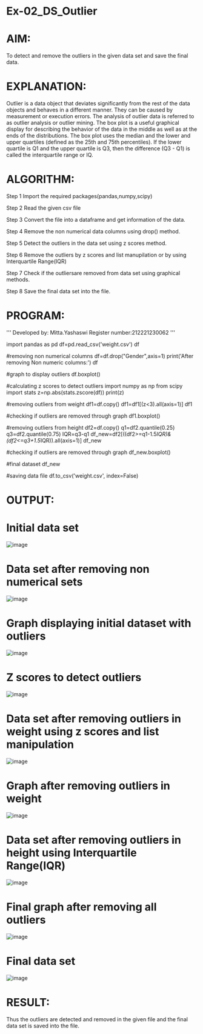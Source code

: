 # Ex-02_DS_Outlier

# AIM:
To detect and remove the outliers in the given data set and save the final data.

# EXPLANATION:
Outlier is a data object that deviates significantly from the rest of the data objects and behaves in a different manner. They can be caused by measurement or execution errors. The analysis of outlier data is referred to as outlier analysis or outlier mining. The box plot is a useful graphical display for describing the behavior of the data in the middle as well as at the ends of the distributions. The box plot uses the median and the lower and upper quartiles (defined as the 25th and 75th percentiles). If the lower quartile is Q1 and the upper quartile is Q3, then the difference (Q3 - Q1) is called the interquartile range or IQ.

# ALGORITHM:
Step 1
Import the required packages(pandas,numpy,scipy)

Step 2
Read the given csv file

Step 3
Convert the file into a dataframe and get information of the data.

Step 4
Remove the non numerical data columns using drop() method.

Step 5
Detect the outliers in the data set using z scores method.

Step 6
Remove the outliers by z scores and list manupilation or by using Interquartile Range(IQR)

Step 7
Check if the outliersare removed from data set using graphical methods.

Step 8
Save the final data set into the file.

# PROGRAM:
'''
Developed by: Mitta.Yashaswi
Register number:212221230062
'''

import pandas as pd
df=pd.read_csv('weight.csv')
df

#removing non numerical columns
df=df.drop("Gender",axis=1)
print('After removing Non numeric columns:')
df

#graph to display outliers
df.boxplot()

#calculating z scores to detect outliers
import numpy as np
from scipy import stats
z=np.abs(stats.zscore(df))
print(z)

#removing outliers from weight
df1=df.copy()
df1=df1[(z<3).all(axis=1)]
df1

#checking if outliers are removed through graph
df1.boxplot()

#removing outliers from height
df2=df.copy()
q1=df2.quantile(0.25)
q3=df2.quantile(0.75)
IQR=q3-q1
df_new=df2[((df2>=q1-1.5*IQR)&(df2<=q3+1.5*IQR)).all(axis=1)]
df_new

#checking if outliers are removed through graph
df_new.boxplot()

#final dataset
df_new

#saving data file
df.to_csv('weight.csv', index=False)
# OUTPUT:
# Initial data set
![image](https://user-images.githubusercontent.com/94619247/161670517-e8619bee-6a25-4888-afad-88538e7f9dd7.png)


# Data set after removing non numerical sets
![image](https://user-images.githubusercontent.com/94619247/161670550-b1dbe0c8-46e8-4e69-8416-ac3f756940ad.png)


# Graph displaying initial dataset with outliers
![image](https://user-images.githubusercontent.com/94619247/161670585-83cca9ee-6b6e-41f3-a66f-7d43ce68cc4b.png)


# Z scores to detect outliers
![image](https://user-images.githubusercontent.com/94619247/161670619-1ced307e-4248-4713-8f9f-e4c1f26c6adb.png)


# Data set after removing outliers in weight using z scores and list manipulation
![image](https://user-images.githubusercontent.com/94619247/161670650-36e16b76-3aec-4c7b-b195-b2e3dd4b1da4.png)


# Graph after removing outliers in weight
![image](https://user-images.githubusercontent.com/94619247/161670681-4ec8a5b8-68a8-4a61-a28d-71a5cc68039b.png)


# Data set after removing outliers in height using Interquartile Range(IQR)
![image](https://user-images.githubusercontent.com/94619247/161670708-9e09b814-3a86-4ef5-b625-933ec0d58a67.png)


# Final graph after removing all outliers
![image](https://user-images.githubusercontent.com/94619247/161670731-e8a11d03-ef77-46d9-bfc5-bf77b62b14fe.png)


# Final data set
![image](https://user-images.githubusercontent.com/94619247/161670811-36020489-9e0a-4bf0-b2a1-83ae19022eb7.png)


# RESULT:
Thus the outliers are detected and removed in the given file and the final data set is saved into the file.
